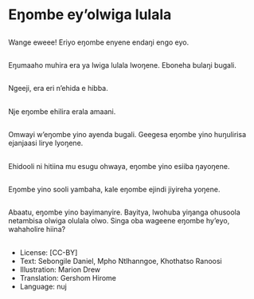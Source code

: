 # Eŋombe ey’olwiga lulala

##
Wange eweee!
Eriyo eŋombe enyene
endaŋi engo eyo.

##
Eŋumaaho muhira era
ya lwiga lulala lwoŋene.
Eboneha bulaŋi bugali.

##
Ngeeji, era eri n’ehida e
hibba.

##
Nje eŋombe ehilira
erala amaani.

##
Omwayi w’eŋombe yino
ayenda bugali.
Geegesa eŋombe yino
huŋulirisa ejanjaasi lirye
lyoŋene.

##
Ehidooli ni hitiina mu
esugu ohwaya, eŋombe
yino esiiba ŋayoŋene.

##
Eŋombe yino sooli
yambaha, kale eŋombe
ejindi jiyireha yoŋene.

##
Abaatu, eŋombe yino
bayimanyire. Bayitya,
lwohuba yiŋanga
ohusoola netambisa
olwiga olulala olwo.
Singa oba wageene
eŋombe hy’eyo,
wahaholire hiina?

##
* License: [CC-BY]
* Text: Sebongile Daniel, Mpho Ntlhanngoe, Khothatso Ranoosi
* Illustration: Marion Drew
* Translation: Gershom Hirome
* Language: nuj

